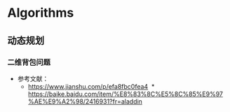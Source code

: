# Algorithms
## 动态规划
### 二维背包问题
* 参考文献：
  * https://www.jianshu.com/p/efa8fbc0fea4
  * https://baike.baidu.com/item/%E8%83%8C%E5%8C%85%E9%97%AE%E9%A2%98/2416931?fr=aladdin
